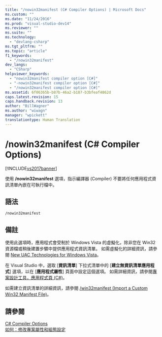 ```yaml
---
title: "/nowin32manifest (C# Compiler Options) | Microsoft Docs"
ms.custom: ""
ms.date: "11/24/2016"
ms.prod: "visual-studio-dev14"
ms.reviewer: ""
ms.suite: ""
ms.technology: 
  - "devlang-csharp"
ms.tgt_pltfrm: ""
ms.topic: "article"
f1_keywords: 
  - "/nowin32manifest"
dev_langs: 
  - "CSharp"
helpviewer_keywords: 
  - "nowin32manifest compiler option [C#]"
  - "-nowin32manifest compiler option [C#]"
  - "/nowin32manifest compiler option [C#]"
ms.assetid: 6f06365b-b87b-46a2-b187-b3bfeaf4862d
caps.latest.revision: 15
caps.handback.revision: 13
author: "BillWagner"
ms.author: "wiwagn"
manager: "wpickett"
translationtype: Human Translation
---
```

# /nowin32manifest (C# Compiler Options)
[!INCLUDE[vs2017banner](../../../csharp/includes/vs2017banner.md)]

使用 **\/nowin32manifest** 選項，指示編譯器 \(Compiler\) 不要將任何應用程式資訊清單內嵌在可執行檔中。  
  
## 語法  
  
```  
/nowin32manifest  
```  
  
## 備註  
 使用此選項時，應用程式會受制於 Windows Vista 的虛擬化，除非您在 Win32 資源檔或稍後建置步驟中提供應用程式資訊清單。  如需虛擬化的詳細資訊，請參閱 [New UAC Technologies for Windows Vista](http://msdn.microsoft.com/zh-tw/80efa4c7-3904-45c5-82e8-2d558fe67db9)。  
  
 在 Visual Studio 中，選取 \[**資訊清單**\] 下拉式清單中的 \[**建立無資訊清單應用程式**\] 選項，以在 \[**應用程式屬性**\] 頁面中設定這個選項。  如需詳細資訊，請參閱[專案設計工具，應用程式頁 \(C\#\)](/visual-studio/ide/reference/application-page-project-designer-csharp)。  
  
 如需建立資訊清單的詳細資訊，請參閱 [\/win32manifest \(Import a Custom Win32 Manifest File\)](../../../csharp/language-reference/compiler-options/win32manifest-compiler-option.md)。  
  
## 請參閱  
 [C\# Compiler Options](../../../csharp/language-reference/compiler-options/index.md)   
 [如何：修改專案屬性和組態設定](http://msdn.microsoft.com/zh-tw/e7184bc5-2f2b-4b4f-aa9a-3ecfcbc48b67)